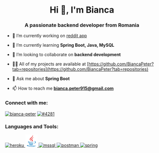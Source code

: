 <h1 align="center">Hi 👋, I'm Bianca</h1>
<h3 align="center">A passionate backend developer from Romania</h3>

- 🔭 I’m currently working on [reddit app](https://github.com/BiancaPeter/reddit-app)

- 🌱 I’m currently learning **Spring Boot, Java, MySQL**

- 👯 I’m looking to collaborate on **backend development**

- 👨‍💻 All of my projects are available at [https://github.com/BiancaPeter?tab=repositories](https://github.com/BiancaPeter?tab=repositories)

- 💬 Ask me about **Spring Boot**

- 📫 How to reach me **bianca.peter915@gmail.com**

<h3 align="left">Connect with me:</h3>
<p align="left">
<a href="https://linkedin.com/in/bianca-peter" target="blank"><img align="center" src="https://raw.githubusercontent.com/rahuldkjain/github-profile-readme-generator/master/src/images/icons/Social/linked-in-alt.svg" alt="bianca-peter" height="30" width="40" /></a>
<a href="https://discord.gg/#4281" target="blank"><img align="center" src="https://raw.githubusercontent.com/rahuldkjain/github-profile-readme-generator/master/src/images/icons/Social/discord.svg" alt="#4281" height="30" width="40" /></a>
</p>

<h3 align="left">Languages and Tools:</h3>
<p align="left"> <a href="https://heroku.com" target="_blank" rel="noreferrer"> <img src="https://www.vectorlogo.zone/logos/heroku/heroku-icon.svg" alt="heroku" width="40" height="40"/> </a> <a href="https://www.java.com" target="_blank" rel="noreferrer"> <img src="https://raw.githubusercontent.com/devicons/devicon/master/icons/java/java-original.svg" alt="java" width="40" height="40"/> </a> <a href="https://www.microsoft.com/en-us/sql-server" target="_blank" rel="noreferrer"> <img src="https://www.svgrepo.com/show/303229/microsoft-sql-server-logo.svg" alt="mssql" width="40" height="40"/> </a> <a href="https://postman.com" target="_blank" rel="noreferrer"> <img src="https://www.vectorlogo.zone/logos/getpostman/getpostman-icon.svg" alt="postman" width="40" height="40"/> </a> <a href="https://spring.io/" target="_blank" rel="noreferrer"> <img src="https://www.vectorlogo.zone/logos/springio/springio-icon.svg" alt="spring" width="40" height="40"/> </a> </p>
